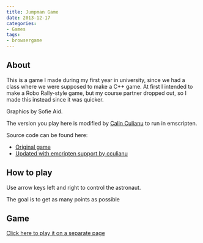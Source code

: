 ```yaml
---
title: Jumpman Game
date: 2013-12-17
categories:
- Games
tags:
- browsergame
---
```

## About

This is a game I made during my first year in university, since we had a class where
we were supposed to make a C++ game. At first I intended to make a Robo
Rally-style game, but my course partner dropped out, so I made this instead
since it was quicker.

Graphics by Sofie Aid.

The version you play here is modified by [Calin Culianu](https://github.com/cculianu) to run in emscripten.

Source code can be found here:
* [Original game](https://github.com/lollek/JumpMan)
* [Updated with emcripten support by cculianu](https://github.com/cculianu/JumpMan)

## How to play

Use arrow keys left and right to control the astronaut. 

The goal is to get as many points as possible

## Game
[Click here to play it on a separate page](/jumpman.wasm/)

